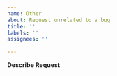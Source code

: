 ```yaml
---
name: Other
about: Request unrelated to a bug
title: ''
labels: ''
assignees: ''

---
```


<!--
*** Important Note ***
Development of Flutter for Desktop is now happening almost entirely in the Flutter repository itself. Unless your issue is related to one of the plugins in this repository, please file your issue in the Flutter issue tracker: https://github.com/flutter/flutter/issues
-->

**Describe Request**
